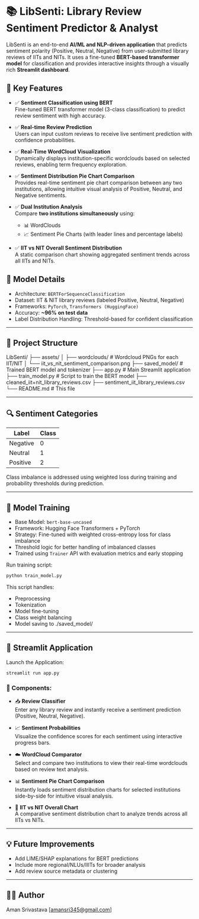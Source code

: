 # 📚 LibSenti: Library Review Sentiment Predictor & Analyst

LibSenti is an end-to-end **AI/ML and NLP-driven application** that predicts sentiment polarity (Positive, Neutral, Negative) from user-submitted library reviews of IITs and NITs. It uses a fine-tuned **BERT-based transformer model** for classification and provides interactive insights through a visually rich **Streamlit dashboard**.

## 🚀 Key Features

- ✅ **Sentiment Classification using BERT**  
  Fine-tuned BERT transformer model (3-class classification) to predict review sentiment with high accuracy.

- ✅ **Real-time Review Prediction**  
  Users can input custom reviews to receive live sentiment prediction with confidence probabilities.

- ✅ **Real-Time WordCloud Visualization**  
  Dynamically displays institution-specific wordclouds based on selected reviews, enabling term frequency exploration.

- ✅ **Sentiment Distribution Pie Chart Comparison**  
  Provides real-time sentiment pie chart comparison between any two institutions, allowing intuitive visual analysis of Positive, Neutral, and Negative sentiments.

- ✅ **Dual Institution Analysis**  
  Compare **two institutions simultaneously** using:
  - 📊 WordClouds  
  - 📈 Sentiment Pie Charts (with leader lines and percentage labels)

- ✅ **IIT vs NIT Overall Sentiment Distribution**  
  A static comparison chart showing aggregated sentiment trends across all IITs and NITs.

## 🧠 Model Details

- Architecture: `BERTForSequenceClassification`
- Dataset: IIT & NIT library reviews (labeled Positive, Neutral, Negative)
- Frameworks: `PyTorch`, `Transformers (HuggingFace)`
- Accuracy: **~96% on test data**
- Label Distribution Handling: Threshold-based for confident classification

---

## 📁 Project Structure
LibSenti/
├── assets/
│ ├── wordclouds/ # Wordcloud PNGs for each IIT/NIT
│ └── iit_vs_nit_sentiment_comparison.png
├── saved_model/ # Trained BERT model and tokenizer
├── app.py # Main Streamlit application
├── train_model.py # Script to train the BERT model
├── cleaned_iit+nit_library_reviews.csv
├── sentiment_iit_library_reviews.csv
└── README.md # This file

---

## 🔍 Sentiment Categories

| Label     | Class |
|-----------|-------|
| Negative  | 0     |
| Neutral   | 1     |
| Positive  | 2     |

Class imbalance is addressed using weighted loss during training and probability thresholds during prediction.

---

## 🧠 Model Training

- Base Model: `bert-base-uncased`
- Framework: Hugging Face Transformers + PyTorch
- Strategy: Fine-tuned with weighted cross-entropy loss for class imbalance
- Threshold logic for better handling of imbalanced classes
- Trained using `Trainer` API with evaluation metrics and early stopping

Run training script:
```bash
python train_model.py
```
This script handles:

- Preprocessing
- Tokenization
- Model fine-tuning
- Class weight balancing
- Model saving to ./saved_model/
  
---

## 🎨 Streamlit Application
Launch the Application:
```
streamlit run app.py
```

### 🧩 Components:

- 📥 **Review Classifier**  
  Enter any library review and instantly receive a sentiment prediction (Positive, Neutral, Negative).

- 📈 **Sentiment Probabilities**  
  Visualize the confidence scores for each sentiment using interactive progress bars.

- ☁️ **WordCloud Comparator**  
  Select and compare two institutions to view their real-time wordclouds based on review text analysis.

- 📊 **Sentiment Pie Chart Comparison**  
  Instantly loads sentiment distribution charts for selected institutions side-by-side for intuitive visual analysis.

- 🧮 **IIT vs NIT Overall Chart**  
  A comparative sentiment distribution chart to analyze trends across all IITs vs NITs.

---

## 💡 Future Improvements
- Add LIME/SHAP explanations for BERT predictions  
- Include more regional/NLUs/IIITs for broader analysis
- Add review source metadata or clustering

---

## 👨‍💻 Author
Aman Srivastava
[amansri345@gmail.com]

